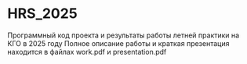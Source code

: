 # HRS_2025
Программный код проекта и результаты работы летней практики на КГО в 2025 году  Полное описание работы и краткая презентация находится в файлах work.pdf и presentation.pdf
